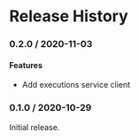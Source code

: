# Release History

### 0.2.0 / 2020-11-03

#### Features

* Add executions service client

### 0.1.0 / 2020-10-29

Initial release.
